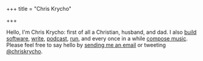 +++
title = "Chris Krycho"

+++

Hello, I'm Chris Krycho: first of all a Christian, husband, and dad. I also [build software][cv], [write][blog], [podcast], [run], and every once in a while [compose music][soundcloud]. Please feel free to say hello by [sending me an email][email] or tweeting [@chriskrycho][twitter].

<!-- TODO: blog should -> archive -->

[cv]: ./pages/cv.md
[blog]: #
[podcast]: ./pages/podcasts.md
[run]: https://www.strava.com/athletes/1079509
[email]: mailto:hello@chriskrycho.com
[twitter]: https://twitter.com/chriskrycho
[soundcloud]: https://soundcloud.com/chriskrycho